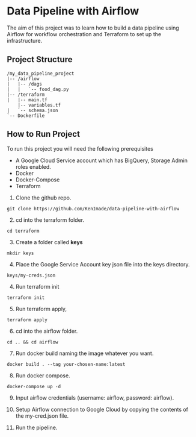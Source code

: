 # Data Pipeline with Airflow

The aim of this project was to learn how to build a data pipeline using Airflow for workflow orchestration and Terraform to set up the infrastructure.

## Project Structure
```
/my_data_pipeline_project
|-- /airflow
|   |-- /dags
|   |   `-- food_dag.py
|-- /terraform
|   |-- main.tf
    |-- variables.tf
|   `-- schema.json
`-- Dockerfile
```

## How to Run Project
To run this project you will need the following prerequisites
- A Google Cloud Service account which has BigQuery, Storage Admin roles enabled.
- Docker
- Docker-Compose
- Terraform

1. Clone the github repo.
```
git clone https://github.com/KenImade/data-pipeline-with-airflow
```
2. cd into the terraform folder.
```
cd terraform
```
3. Create a folder called **keys**
```
mkdir keys
```
4. Place the Google Service Account key json file into the keys directory.
```
keys/my-creds.json
```
4. Run terraform init
```
terraform init
```
5. Run terraform apply,
```
terraform apply
```
6. cd into the airflow folder.
```
cd .. && cd airflow
```
7. Run docker build naming the image whatever you want.
```
docker build . --tag your-chosen-name:latest
```
8. Run docker compose.
```
docker-compose up -d
```
9. Input airflow credentials (username: airflow, password: airflow).

10. Setup Airflow connection to Google Cloud by copying the contents of the my-cred.json file.

11. Run the pipeline.
